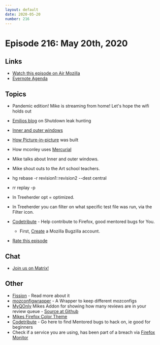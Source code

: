 ```yaml
---
layout: default
date: 2020-05-20
number: 216
---
```


# Episode 216: May 20th, 2020

## Links
* [Watch this episode on Air Mozilla](https://air.mozilla.org/event-redirect/378320/)
* [Evernote Agenda](https://www.evernote.com/shard/s434/client/snv?noteGuid=52313c25-1bd5-411e-a78b-fda15b1348bf&noteKey=cbe9d6e45e1669e1&sn=https%3A%2F%2Fwww.evernote.com%2Fshard%2Fs434%2Fsh%2F52313c25-1bd5-411e-a78b-fda15b1348bf%2Fcbe9d6e45e1669e1&title=May%2B20th%252C%2B2020%2B-%2BEpisode%2B216)

## Topics
* Pandemic edition! Mike is streaming from home! Let's hope the wifi holds out
* [Emilios blog](https://crisal.io/words/2019/11/13/shutdown-leak-hunting.html) on Shutdown leak hunting
* [Inner and outer windows](https://developer.mozilla.org/en-US/docs/Mozilla/Developer_guide/Inner_and_outer_windows)
* [How Picture-in-picture](https://hacks.mozilla.org/2020/01/how-we-built-picture-in-picture-in-firefox-desktop/) was built
* How mconley uses [Mercurial](https://mikeconley.github.io/documents/How_mconley_uses_Mercurial_for_Mozilla_code)
* Mike talks about Inner and outer windows.
* Mike shout outs to the Art school teachers.
* hg rebase -r revision1::revision2 --dest central
* rr replay -p <pid>
* In Treeherder opt = optimized.
* In Treeherder you can filter on what specific test file was run, via the Filter icon.
* [Codetribute](https://codetribute.mozilla.org/) - Help contribute to Firefox, good mentored bugs for You.
  - First, [Create](https://bugzilla.mozilla.org/createaccount.cgi) a Mozilla Bugzilla account.

* [Rate this episode](https://forms.gle/ChtVDUuw5WpykF5FA)

## Chat
* [Join us on Matrix!](https://matrix.to/#/!enWuAmKDOEEPYejXRk:mozilla.org?via=mozilla.org&via=raim.ist)

## Other
* [Fission](https://firefox-source-docs.mozilla.org/dom/dom/Fission.html) - Read more about it
* [mozconfigwrapper](https://github.com/ahal/mozconfigwrapper) - A Wrapper to keep different mozconfigs
* [MyQOnly](https://addons.mozilla.org/en-US/firefox/addon/myqonly/) Mikes Addon for showing how many reviews are in your review queue - [Source at Github](https://github.com/mikeconley/myqonly)
* [Mikes Firefox Color Theme](https://addons.mozilla.org/en-US/firefox/addon/electricbluegaloo/)
* [Codetribute](https://codetribute.mozilla.org/) - Go here to find Mentored bugs to hack on, ie good for beginners
* Check if a service you are using, has been part of a breach via [Firefox Monitor](https://monitor.firefox.com/breaches)
